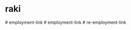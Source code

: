 
# raki
#   e m p l o y m e n t - l i n k  
 #   e m p l o y m e n t - l i n k  
 #   r e - e m p l o y m e n t - l i n k  
 